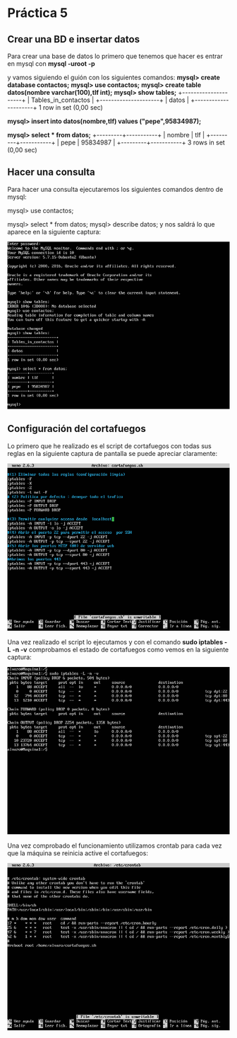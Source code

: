 # Práctica 5


## Crear una BD e insertar datos

Para crear una base de datos lo primero que tenemos que hacer es entrar en mysql con **mysql -uroot -p**

y vamos siguiendo el guión con los siguientes comandos:
**mysql> create database contactos;**
**mysql> use contactos;**
**mysql> create table datos(nombre varchar(100),tlf int);**
**mysql> show tables;**
+---------------------+
| Tables_in_contactos |
+---------------------+
| datos |
+---------------------+
1 row in set (0,00 sec)

**mysql> insert into datos(nombre,tlf) values ("pepe",95834987);**


**mysql> select * from datos;**
+---------+-----------+
| nombre | tlf |
+---------+-----------+
| pepe | 95834987 |
+---------+-----------+
3 rows in set (0,00 sec)

## Hacer una consulta
Para hacer una consulta ejecutaremos los siguientes comandos dentro de mysql:

mysql> use contactos;

mysql> select * from datos;
mysql> describe datos;
y nos saldrá lo que aparece en la siguiente captura: 

![img](https://github.com/alvarocarmona6/SWAP/blob/master/practica5/captura_1.png)

## Configuración del cortafuegos
Lo primero que he realizado es el script de cortafuegos con todas sus reglas en la siguiente captura de pantalla se puede apreciar claramente: 


![img](https://github.com/alvarocarmona6/SWAP/blob/master/practica4/captura_3.png)


Una vez realizado el script lo ejecutamos y con el comando **sudo iptables -L -n -v** comprobamos el estado de cortafuegos como vemos en la siguiente captura: 

![img](https://github.com/alvarocarmona6/SWAP/blob/master/practica4/captura_2.png)



Una vez comprobado el funcionamiento utilizamos crontab para cada vez que la máquina se reinicia active el cortafuegos:

![img](https://github.com/alvarocarmona6/SWAP/blob/master/practica4/captura_4.png)



